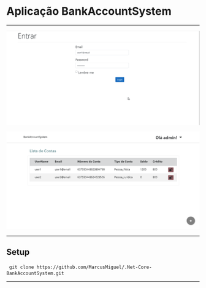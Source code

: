
# Aplicação BankAccountSystem
***
![](/BankAccountSystem/wwwroot/images/BANKgif.gif)

![](/BankAccountSystem/wwwroot/images/ADMIN.png)
***
## Setup
     git clone https://github.com/MarcusMiguel/.Net-Core-BankAccountSystem.git
***